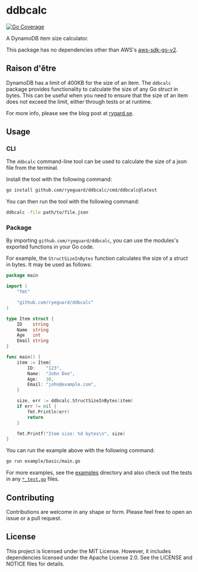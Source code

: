 # ddbcalc

[![Go Coverage](https://github.com/ryeguard/ddbcalc/wiki/coverage.svg)](https://raw.githack.com/wiki/ryeguard/ddbcalc/coverage.html)

A DynamoDB item size calculator.

This package has no dependencies other than AWS's [aws-sdk-go-v2](https://github.com/aws/aws-sdk-go-v2).

## Raison d'être

DynamoDB has a limit of 400KB for the size of an item. The `ddbcalc` package provides functionality to calculate the size of any Go struct in bytes. This can be useful when you need to ensure that the size of an item does not exceed the limit, either through tests or at runtime.

For more info, please see the blog post at [rygard.se](https://www.rygard.se/blog/240220_dynamodb_item_size/240220_dynamodb_item_size.html).

## Usage

### CLI

The `ddbcalc` command-line tool can be used to calculate the size of a json file from the terminal.

Install the tool with the following command:

```sh
go install github.com/ryeguard/ddbcalc/cmd/ddbcalc@latest
```

You can then run the tool with the following command:

```sh
ddbcalc -file path/to/file.json
```

### Package

By importing `github.com/ryeguard/ddbcalc`, you can use the modules's exported functions in your Go code.

For example, the `StructSizeInBytes` function calculates the size of a struct in bytes. It may be used as follows:

```go
package main

import (
	"fmt"

	"github.com/ryeguard/ddbcalc"
)

type Item struct {
	ID    string
	Name  string
	Age   int
	Email string
}

func main() {
	item := Item{
		ID:    "123",
		Name:  "John Doe",
		Age:   30,
		Email: "john@example.com",
	}

	size, err := ddbcalc.StructSizeInBytes(item)
	if err != nil {
		fmt.Println(err)
		return
	}

	fmt.Printf("Item size: %d bytes\n", size)
}
```

You can run the example above with the following command:

```sh
go run example/basic/main.go
```

For more examples, see the [examples](./examples) directory and also check out the tests in any [`*_test.go`](https://github.com/search?q=repo%3Aryeguard%2Fddbcalc+path%3A*_test.go&type=code) files.

## Contributing

Contributions are welcome in any shape or form. Please feel free to open an issue or a pull request.

## License

This project is licensed under the MIT License. However, it includes dependencies licensed under the Apache License 2.0. See the LICENSE and NOTICE files for details.
